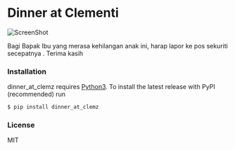 # Dinner at Clementi
![ScreenShot](/logo/latest.png)

Bagi Bapak Ibu yang merasa kehilangan anak ini, harap lapor ke pos sekuriti secepatnya
.
Terima kasih

### Installation

dinner_at_clemz requires [Python3](https://www.python.org). To install the latest release with PyPI (recommended) run

```sh
$ pip install dinner_at_clemz
```
### License
MIT
